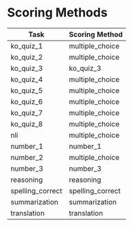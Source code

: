 # Scoring Methods

| Task | Scoring Method |
| -------- | -------- |
| ko_quiz_1 | multiple_choice |
| ko_quiz_2 | multiple_choice |
| ko_quiz_3 | ko_quiz_3 |
| ko_quiz_4 | multiple_choice |
| ko_quiz_5 | multiple_choice |
| ko_quiz_6 | multiple_choice |
| ko_quiz_7 | multiple_choice |
| ko_quiz_8 | multiple_choice |
| nli | multiple_choice |
| number_1 | number_1 |
| number_2 | multiple_choice |
| number_3 | number_3 |
| reasoning | reasoning |
| spelling_correct | spelling_correct |
| summarization | summarization |
| translation | translation |